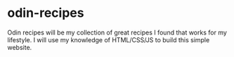 # odin-recipes
Odin recipes will be my collection of great recipes I found that works for
my lifestyle. I will use my knowledge of HTML/CSS/JS to build this simple
website.
